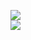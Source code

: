 [![](https://img.shields.io/badge/Made%20With-Github%20Spray-lightgrey.svg?style=for-the-badge&logo=github)](https://github.com/Annihil/github-spray#11466)  
[![](https://i.imgur.com/2DrTn0Z.gif)](https://github.com/Annihil/github-spray)